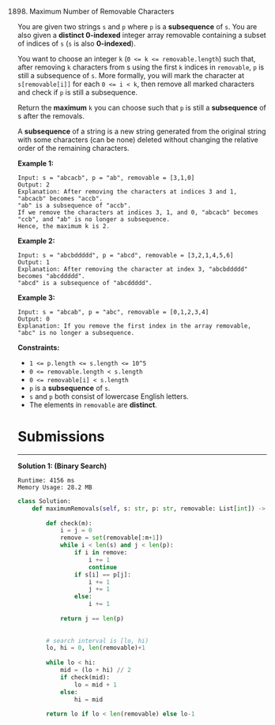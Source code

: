 1898. Maximum Number of Removable Characters

You are given two strings `s` and `p` where `p` is a **subsequence** of `s`. You are also given a **distinct 0-indexed** integer array removable containing a subset of indices of `s` (`s` is also **0-indexed**).

You want to choose an integer `k` (`0 <= k <= removable.length`) such that, after removing `k` characters from s using the first `k` indices in `removable`, `p` is still a subsequence of `s`. More formally, you will mark the character at `s[removable[i]]` for each `0 <= i < k`, then remove all marked characters and check if `p` is still a subsequence.

Return the **maximum** `k` you can choose such that `p` is still a **subsequence** of s after the removals.

A **subsequence** of a string is a new string generated from the original string with some characters (can be none) deleted without changing the relative order of the remaining characters.

 

**Example 1:**
```
Input: s = "abcacb", p = "ab", removable = [3,1,0]
Output: 2
Explanation: After removing the characters at indices 3 and 1, "abcacb" becomes "accb".
"ab" is a subsequence of "accb".
If we remove the characters at indices 3, 1, and 0, "abcacb" becomes "ccb", and "ab" is no longer a subsequence.
Hence, the maximum k is 2.
```

**Example 2:**
```
Input: s = "abcbddddd", p = "abcd", removable = [3,2,1,4,5,6]
Output: 1
Explanation: After removing the character at index 3, "abcbddddd" becomes "abcddddd".
"abcd" is a subsequence of "abcddddd".
```

**Example 3:**
```
Input: s = "abcab", p = "abc", removable = [0,1,2,3,4]
Output: 0
Explanation: If you remove the first index in the array removable, "abc" is no longer a subsequence.
```

**Constraints:**

* `1 <= p.length <= s.length <= 10^5`
* `0 <= removable.length < s.length`
* `0 <= removable[i] < s.length`
* `p` is a **subsequence** of `s`.
* `s` and `p` both consist of lowercase English letters.
* The elements in `removable` are **distinct**.

# Submissions
---
**Solution 1: (Binary Search)**
```
Runtime: 4156 ms
Memory Usage: 28.2 MB
```
```python
class Solution:
    def maximumRemovals(self, s: str, p: str, removable: List[int]) -> int:
        
        def check(m):
            i = j = 0
            remove = set(removable[:m+1])
            while i < len(s) and j < len(p):
                if i in remove:
                    i += 1
                    continue
                if s[i] == p[j]:
                    i += 1
                    j += 1
                else:
                    i += 1
            
            return j == len(p)
            
                
        # search interval is [lo, hi)
        lo, hi = 0, len(removable)+1
        
        while lo < hi:
            mid = (lo + hi) // 2
            if check(mid):
                lo = mid + 1
            else:
                hi = mid
                
        return lo if lo < len(removable) else lo-1
```
